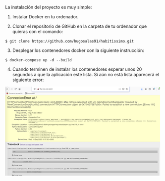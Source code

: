 La instalación del proyecto es muy simple:

1. Instalar Docker en tu ordenador.

2. Clonar el repositorio de GitHub en la carpeta de tu ordenador que quieras con el comando:
```
$ git clone https://github.com/hugosalas91/habitissimo.git
```

3. Desplegar los contenedores docker con la siguiente instrucción:
```
$ docker-compose up -d --build
```

4. Cuando terminen de instalar los contenedores esperar unos 20 segundos a que la aplicación este lista. Si aún no está lista aparecerá el siguiente error:

<img src="./initial_error.png">
